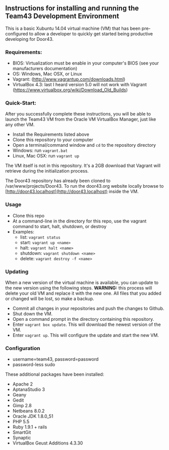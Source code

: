 ## Instructions for installing and running the Team43 Development Environment

This is a basic Xubuntu 14.04 virtual machine (VM) that has been pre-configured to allow a developer to quickly get started being productive developing for Door43.

### Requirements:
* BIOS: Virtualization must be enable in your computer's BIOS (see your manufacturers documentation)
* OS: Windows, Mac OSX, or Linux
* Vagrant: (http://www.vagrantup.com/downloads.html)
* VirtualBox 4.3: last I heard version 5.0 will not work with Vagrant (https://www.virtualbox.org/wiki/Download_Old_Builds)

### Quick-Start:

After you successfully complete these instructions, you will be able to launch the Team43 VM from the Oracle VM VirtualBox Manager, just like any other VM.

* Install the Requirements listed above
* Clone this repository to your computer
* Open a terminal/command window and `cd` to the repository directory
* Windows: run `vagrant.bat`
* Linux, Mac OSX: run `vagrant up`

The VM itself is not in this repository. It's a 2GB download that Vagrant will retrieve during the initialization process.

The Door43 repository has already been cloned to /var/www/projects/Door43. To run the door43.org website locally browse to [http://door43.localhost](http://door43.localhost) inside the VM.

### Usage
* Clone this repo
* At a command-line in the directory for this repo, use the vagrant command to start, halt, shutdown, or destroy
* Examples:
  * list: `vagrant status`
  * start: `vagrant up <name>`
  * halt: `vagrant halt <name>`
  * shutdown: `vagrant shutdown <name>`
  * delete: `vagrant destroy -f <name>`

### Updating
When a new version of the virtual machine is available, you can update to the new version using the following steps. **WARNING:** this process will delete your old VM and replace it with the new one. All files that you added or changed will be lost, so make a backup.
* Commit all changes in your repositories and push the changes to Github.
* Shut down the VM.
* Open a command prompt in the directory containing this repository.
* Enter `vagrant box update`. This will download the newest version of the VM.
* Enter `vagrant up`. This will configure the update and start the new VM.

### Configuration
* username=team43, password=password
* password-less sudo

These additional packages have been installed:
* Apache 2
* AptanaStudio 3
* Geany
* Gedit
* Gimp 2.8
* Netbeans 8.0.2
* Oracle JDK 1.8.0_51
* PHP 5.5
* Ruby 1.9.1 + rails
* SmartGit
* Synaptic
* VirtualBox Geust Additions 4.3.30
